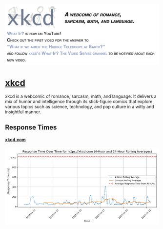[![Visit xkcd](imagePreview.png)](https://xkcd.com)

# [xkcd](https://xkcd.com)

xkcd is a webcomic of romance, sarcasm, math, and language. It delivers a mix of humor and intelligence through its stick-figure comics that explore various topics such as science, technology, and pop culture in a witty and insightful manner.

## Response Times

#### [xkcd.com](https://xkcd.com)

![xkcd.com](response-time-charts/786b63642e636f6d.png)
